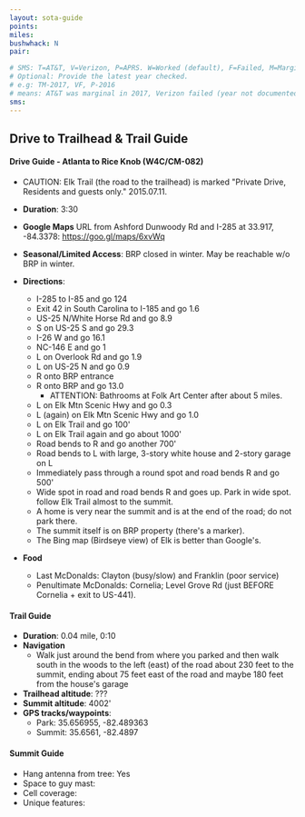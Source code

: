 ```yaml
---
layout: sota-guide
points: 
miles: 
bushwhack: N
pair: 

# SMS: T=AT&T, V=Verizon, P=APRS. W=Worked (default), F=Failed, M=Marginal (some failed).
# Optional: Provide the latest year checked.
# e.g: TM-2017, VF, P-2016
# means: AT&T was marginal in 2017, Verizon failed (year not documented), APRS worked in 2016.
sms: 
---
```

Drive to Trailhead & Trail Guide
--------------------------------------------------------
#### Drive Guide - Atlanta to Rice Knob (W4C/CM-082)

* CAUTION: Elk Trail (the road to the trailhead) is marked "Private Drive, Residents and guests only."  2015.07.11.

* **Duration**: 3:30
* **Google Maps** URL from Ashford Dunwoody Rd and I-285 at 33.917, -84.3378: https://goo.gl/maps/6xvWq
* **Seasonal/Limited Access**: BRP closed in winter.  May be reachable w/o BRP in winter.
* **Directions**:
    * I-285 to I-85 and go 124
    * Exit 42 in South Carolina to I-185 and go 1.6
    * US-25 N/White Horse Rd and go 8.9
    * S on US-25 S and go 29.3
    * I-26 W and go 16.1
    * NC-146 E and go 1
    * L on Overlook Rd and go 1.9
    * L on US-25 N and go 0.9
    * R onto BRP entrance
    * R onto BRP and go 13.0
        * ATTENTION: Bathrooms at Folk Art Center after about 5 miles.
    * L on Elk Mtn Scenic Hwy and go 0.3
    * L (again) on Elk Mtn Scenic Hwy and go 1.0
    * L on Elk Trail and go 100'
    * L on Elk Trail again and go about 1000'
    * Road bends to R and go another 700'
    * Road bends to L with large, 3-story white house and 2-story garage on L
    * Immediately pass through a round spot and road bends R and go 500'
    * Wide spot in road and road bends R and goes up.  Park in wide spot.
     follow Elk Trail almost to the summit. 
	* A home is very near the summit and is at the end of the road; do not park there.
	* The summit itself is on BRP property (there's a marker).
	* The Bing map (Birdseye view) of Elk is better than Google's.
* **Food**
    * Last McDonalds: Clayton (busy/slow) and Franklin (poor service)
    * Penultimate McDonalds: Cornelia; Level Grove Rd (just BEFORE Cornelia + exit to US-441).

#### Trail Guide

* **Duration**: 0.04 mile, 0:10
* **Navigation**
    * Walk just around the bend from where you parked and then walk south in the woods to the left (east) of the road about 230 feet to the summit, ending about 75 feet east of the road and maybe 180 feet from the house's garage
* **Trailhead altitude**: ???
* **Summit altitude**: 4002'
* **GPS tracks/waypoints**:
    * Park: 35.656955, -82.489363
    * Summit: 35.6561, -82.4897

#### Summit Guide

* Hang antenna from tree: Yes
* Space to guy mast:
* Cell coverage:
* Unique features:
